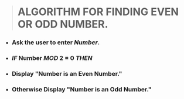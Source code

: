 > # **ALGORITHM FOR FINDING EVEN OR ODD NUMBER.**
- ### Ask the user to enter **_Number_**.
- ### **_IF_** Number **_MOD_** 2 = 0 **_THEN_**
- ### Display **"Number is an Even Number."**
- ### **Otherwise** Display "Number is an Odd Number."
